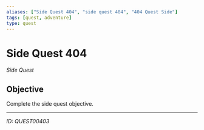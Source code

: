 ```yaml
---
aliases: ["Side Quest 404", "side quest 404", "404 Quest Side"]
tags: [quest, adventure]
type: quest
---
```


# Side Quest 404

*Side Quest*

## Objective
Complete the side quest objective.

---
*ID: QUEST00403*